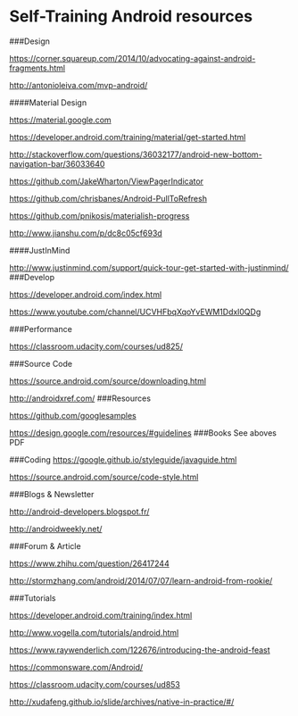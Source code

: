 # Self-Training Android resources

###Design

https://corner.squareup.com/2014/10/advocating-against-android-fragments.html

http://antonioleiva.com/mvp-android/

####Material Design

https://material.google.com

https://developer.android.com/training/material/get-started.html

http://stackoverflow.com/questions/36032177/android-new-bottom-navigation-bar/36033640

https://github.com/JakeWharton/ViewPagerIndicator

https://github.com/chrisbanes/Android-PullToRefresh

https://github.com/pnikosis/materialish-progress

http://www.jianshu.com/p/dc8c05cf693d

####JustInMind

http://www.justinmind.com/support/quick-tour-get-started-with-justinmind/
###Develop

https://developer.android.com/index.html

https://www.youtube.com/channel/UCVHFbqXqoYvEWM1Ddxl0QDg

###Performance

https://classroom.udacity.com/courses/ud825/

###Source Code

https://source.android.com/source/downloading.html

http://androidxref.com/
###Resources

https://github.com/googlesamples

https://design.google.com/resources/#guidelines
###Books
See aboves PDF

###Coding
https://google.github.io/styleguide/javaguide.html

https://source.android.com/source/code-style.html

###Blogs & Newsletter

http://android-developers.blogspot.fr/

http://androidweekly.net/

###Forum & Article

https://www.zhihu.com/question/26417244

http://stormzhang.com/android/2014/07/07/learn-android-from-rookie/

###Tutorials

https://developer.android.com/training/index.html

http://www.vogella.com/tutorials/android.html

https://www.raywenderlich.com/122676/introducing-the-android-feast

https://commonsware.com/Android/

https://classroom.udacity.com/courses/ud853

http://xudafeng.github.io/slide/archives/native-in-practice/#/
